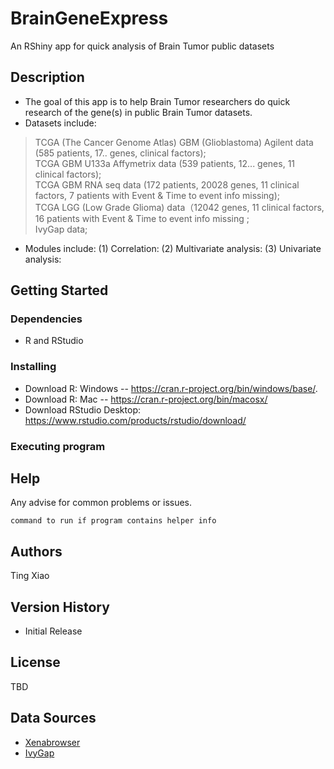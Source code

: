 # BrainGeneExpress

An RShiny app for quick analysis of Brain Tumor public datasets 

## Description

* The goal of this app is to help Brain Tumor researchers do quick research of the gene(s) in public Brain Tumor datasets.
* Datasets include: 
> TCGA (The Cancer Genome Atlas) GBM (Glioblastoma) Agilent data (585 patients, 17.. genes, clinical factors); <br/>
> TCGA GBM U133a Affymetrix data (539 patients, 12... genes, 11 clinical factors); <br/>
> TCGA GBM RNA seq data (172 patients, 20028 genes, 11 clinical factors, 7 patients with Event & Time to event info missing); <br/>
> TCGA LGG (Low Grade Glioma) data（12042 genes, 11 clinical factors, 16 patients with Event & Time to event info missing ; <br/>
> IvyGap data; <br/>
* Modules include: (1) Correlation: 
                   (2) Multivariate analysis:
                   (3) Univariate analysis: 


## Getting Started

### Dependencies

* R and RStudio

### Installing

* Download R: Windows -- https://cran.r-project.org/bin/windows/base/. 
* Download R: Mac -- https://cran.r-project.org/bin/macosx/
* Download RStudio Desktop: https://www.rstudio.com/products/rstudio/download/

### Executing program


## Help

Any advise for common problems or issues.
```
command to run if program contains helper info
```

## Authors

Ting Xiao

## Version History

* Initial Release

## License

TBD

## Data Sources
* [Xenabrowser](https://xenabrowser.net/datapages/?cohort=TCGA%20Glioblastoma%20(GBM)&removeHub=https%3A%2F%2Fxena.treehouse.gi.ucsc.edu%3A443)
* [IvyGap](https://glioblastoma.alleninstitute.org/static/download.html)
